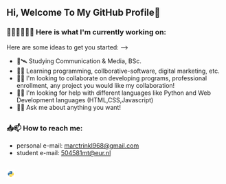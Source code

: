 ## Hi, Welcome To My GitHub Profile👋
### 👨🏽‍🔬👩🏻‍💻 Here is what I'm currently working on:

Here are some ideas to get you started: -->

- 🚀🛰 Studying Communication & Media, BSc.
- 🌱📖 Learning programming, collborative-software, digital marketing, etc.
- 🤝👯 I'm looking to collaborate on developing programs, professional enrollment, any project you would like my collaboration!
- 🤜🤛 I'm looking for help with different languages like Python and Web Development languages (HTML,CSS,Javascript)
- 💬📝 Ask me about anything you want!

##
### 📥📫 How to reach me:
- personal e-mail: marctrinkl968@gmail.com
- student  e-mail: 504581mt@eur.nl  



<code> <a href="https://www.python.org" target="_blank"> <img height="20" src="https://raw.githubusercontent.com/github/explore/80688e429a7d4ef2fca1e82350fe8e3517d3494d/topics/python/python.png"></code> </a>
